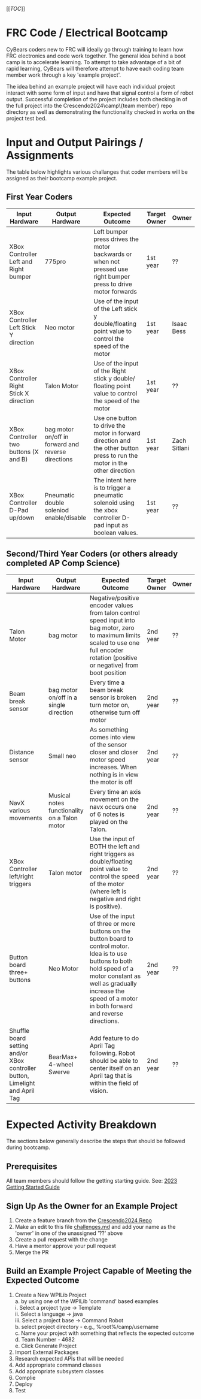 [[_TOC_]]

# FRC Code / Electrical Bootcamp
CyBears coders new to FRC will ideally go through training to learn how FRC electronics and code work together.  The general idea behind a boot camp is to accelerate learning.  To attempt to take advantage of a bit of rapid learning, CyBears will therefore attempt to have each coding team member work through a key 'example project'.

The idea behind an example project will have each individual project interact with some form of input and have that signal control a form of robot output.  Successful completion of the project includes both checking in of the full project into the Crescendo2024\camp\\{team member} repo directory as well as demonstrating the functionality checked in works on the project test bed.

# Input and Output Pairings / Assignments

The table below highlights various challanges that coder members will be assigned as their bootcamp example project.

## First Year Coders

|Input Hardware | Output Hardware | Expected Outcome | Target Owner | Owner |
|--|--|--|--|--|
| XBox Controller Left and Right bumper | 775pro | Left bumper press drives the motor backwards or when not pressed use right bumper press to drive motor forwards | 1st year | ??  |
| XBox Controller Left Stick Y direction | Neo motor  | Use of the input of the Left stick y double/floating point value to control the speed of the motor | 1st year | Isaac Bess  |
| XBox Controller Right Stick X direction | Talon Motor | Use of the input of the Right stick y double/ floating point value to control the speed of the motor | 1st year | ??  |
| XBox Controller two buttons (X and B) | bag motor on/off in forward and reverse directions | Use one button to drive the motor in forward direction and the other button press to run the motor in the other direction | 1st year | Zach Sitlani  |
| XBox Controller D-Pad up/down | Pneumatic double soleniod enable/disable | The intent here is to trigger a pneumatic solenoid using the xbox controller D-pad input as boolean values. | 1st year | ??  |

## Second/Third Year Coders (or others already completed AP Comp Science)
|Input Hardware | Output Hardware | Expected Outcome | Target Owner | Owner |
|--|--|--|--|--|
| Talon Motor | bag motor | Negative/positive encoder values from talon control speed input into bag motor, zero to maximum limits scaled to use one full encoder rotation (positive or negative) from boot position | 2nd year | ??  |
| Beam break sensor | bag motor on/off in a single direction | Every time a beam break sensor is broken turn motor on, otherwise turn off motor | 2nd year | ??  |
| Distance sensor | Small neo | As something comes into view of the sensor closer and closer motor speed increases.  When nothing is in view the motor is off | 2nd year | ??  |
| NavX various movements | Musical notes functionality on a Talon motor | Every time an axis movement on the navx occurs one of 6 notes is played on the Talon. | 2nd year | ??  |
| XBox Controller left/right triggers | Talon motor | Use the input of BOTH the left and right triggers as double/floating point value to control the speed of the motor (where left is negative and right is positive).  | 2nd year | ??  |
| Button board three+ buttons | Neo Motor | Use of the input of three or more buttons on the button board to control motor.  Idea is to use buttons to both hold speed of a motor constant as well as gradually increase the speed of a motor in both forward and reverse directions. | 2nd year | ??  |
| Shuffle board setting and/or XBox controller button, Limelight and April Tag | BearMax+ 4-wheel Swerve | Add feature to do April Tag following.  Robot should be able to center itself on an April tag that is within the field of vision. | 2nd year | ?? |


# Expected Activity Breakdown

The sections below generally describe the steps that should be followed during bootcamp.

## Prerequisites

All team members should follow the getting starting guide.  See: [2023 Getting Started Guide](https://github.com/Team4682CyBears/Crescendo2024/blob/main/docs/Crescendo2024_Code_GettingStarted.docx)

##  Sign Up As the Owner for an Example Project

1. Create a feature branch from the [Crescendo2024 Repo](https://github.com/Team4682CyBears/Crescendo2024)
2. Make an edit to this file [challenges.md](https://github.com/Team4682CyBears/Crescendo2024/blob/main/camp/challenges.md) and add your name as the 'owner' in one of the unassigned '??' above 
3. Create a pull request with the change
4. Have a mentor approve your pull request
5. Merge the PR

## Build an Example Project Capable of Meeting the Expected Outcome

1. Create a New WPILib Project<br>
    a. by using one of the WPILib 'command' based examples<br>
        i. Select a project type -> Template <br>
        ii. Select a language -> java <br>
        iii. Select a project base -> Command Robot <br>
    b. select project directory - e.g., %root%/camp/username<br>
    c. Name your project with something that reflects the expected outcome<br>
    d. Team Number - 4682<br>
    e. Click Generate Project<br>
2. Import External Packages
3. Research expected APIs that will be needed
4. Add appropriate command classes
5. Add appropriate subsystem classes
6. Complie
7. Deploy
8. Test
